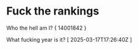 # Fuck the rankings

Who the hell am I?
{ 14001842 }

What fucking year is it?
[ 2025-03-17T17:26:40Z ]
